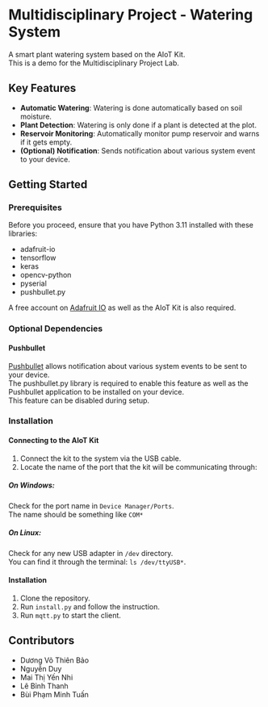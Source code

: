 # Multidisciplinary Project - Watering System

A smart plant watering system based on the AIoT Kit.  
This is a demo for the Multidisciplinary Project Lab.  

## Key Features

- **Automatic Watering**: Watering is done automatically based on soil moisture.
- **Plant Detection**: Watering is only done if a plant is detected at the plot.
- **Reservoir Monitoring**: Automatically monitor pump reservoir and warns if it gets empty.
- **(Optional) Notification**: Sends notification about various system event to your device.

## Getting Started
### Prerequisites

Before you proceed, ensure that you have Python 3.11 installed with these libraries:

- adafruit-io
- tensorflow
- keras
- opencv-python
- pyserial
- pushbullet.py

A free account on [Adafruit IO](https://io.adafruit.com/) as well as the AIoT Kit is also required. 

### Optional Dependencies
#### Pushbullet

[Pushbullet](https://www.pushbullet.com/) allows notification about various system events to be sent to your device.  
The pushbullet.py library is required to enable this feature as well as the Pushbullet application to be installed on your device.  
This feature can be disabled during setup.

### Installation
#### Connecting to the AIoT Kit

1. Connect the kit to the system via the USB cable.  
2. Locate the name of the port that the kit will be communicating through:

##### On Windows:
Check for the port name in `Device Manager/Ports`.  
The name should be something like `COM*`

##### On Linux:
Check for any new USB adapter in `/dev` directory.  
You can find it through the terminal: `ls /dev/ttyUSB*`.

#### Installation

1. Clone the repository.
2. Run `install.py` and follow the instruction.
3. Run `mqtt.py` to start the client.

## Contributors

- Dương Võ Thiên Bảo
- Nguyễn Duy
- Mai Thị Yến Nhi
- Lê Bỉnh Thanh
- Bùi Phạm Minh Tuấn